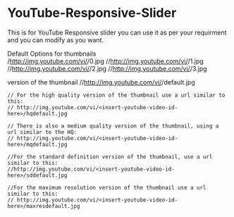 # YouTube-Responsive-Slider
  This is for YouTube Responsive slider you can use it as per your requirment and you can modify as you want.
  
Default Options for thumbnails  
/http://img.youtube.com/vi/<insert-youtube-video-id-here>/0.jpg
//http://img.youtube.com/vi/<insert-youtube-video-id-here>/1.jpg
//http://img.youtube.com/vi/<insert-youtube-video-id-here>/2.jpg
//http://img.youtube.com/vi/<insert-youtube-video-id-here>/3.jpg

  version of the thumbnail
    //http://img.youtube.com/vi/<insert-youtube-video-id-here>/default.jpg
    
    // For the high quality version of the thumbnail use a url similar to this:
    // http://img.youtube.com/vi/<insert-youtube-video-id-here>/hqdefault.jpg
    
    // There is also a medium quality version of the thumbnail, using a url similar to the HQ:
    // http://img.youtube.com/vi/<insert-youtube-video-id-here>/mqdefault.jpg
    
    //For the standard definition version of the thumbnail, use a url similar to this:
    //http://img.youtube.com/vi/<insert-youtube-video-id-here>/sddefault.jpg
    
    //For the maximum resolution version of the thumbnail use a url similar to this:
    // http://img.youtube.com/vi/<insert-youtube-video-id-here>/maxresdefault.jpg
